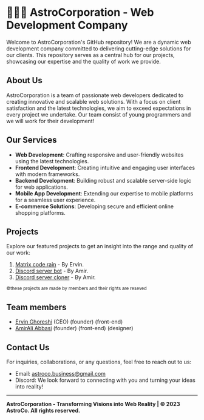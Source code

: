 # 👨🏽‍🚀 AstroCorporation - Web Development Company

Welcome to AstroCorporation's GitHub repository! We are a dynamic web development company committed to delivering cutting-edge solutions for our clients. This repository serves as a central hub for our projects, showcasing our expertise and the quality of work we provide.

## About Us

AstroCorporation is a team of passionate web developers dedicated to creating innovative and scalable web solutions. With a focus on client satisfaction and the latest technologies, we aim to exceed expectations in every project we undertake.
Our team consist of young programmers and we will work for their development!

## Our Services

- **Web Development**: Crafting responsive and user-friendly websites using the latest technologies.
- **Frontend Development**: Creating intuitive and engaging user interfaces with modern frameworks.
- **Backend Development**: Building robust and scalable server-side logic for web applications.
- **Mobile App Development**: Extending our expertise to mobile platforms for a seamless user experience.
- **E-commerce Solutions**: Developing secure and efficient online shopping platforms.

## Projects

Explore our featured projects to get an insight into the range and quality of our work:

1. [Matrix code rain](https://github.com/ErvinGh88/Matrix-Code-Rain) - By Ervin.
2. [Discord server bot](https://github.com/AmirAliAbbasi/Persian-Bot) - By Amir.
3. [Discord server cloner](https://github.com/AmirAliAbbasi/Persian-Cloner) - By Amir.

<sub>&copy;these projects are made by members and their rights are reseved
## Team members</sub>

- [Ervin Ghoreshi](https://github.com/ErvinGh88) (CEO) (founder) (front-end)
- [AmirAli Abbasi](https://github.com/AmirAliAbbasi) (founder) (front-end) (designer)

## Contact Us

For inquiries, collaborations, or any questions, feel free to reach out to us:

- Email: astroco.business@gmail.com
- Discord: 
We look forward to connecting with you and turning your ideas into reality!

---

**AstroCorporation - Transforming Visions into Web Reality | &copy; 2023 AstroCo. All rights reserved.**
